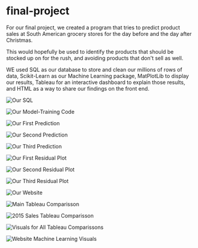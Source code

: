# final-project

For our final project, we created a program that tries to predict product sales at South American grocery stores for the day before and the day after Christmas.

This would hopefully be used to identify the products that should be stocked up on for the rush, and avoiding products
that don't sell as well.

WE used SQL as our database to store and clean our millions of rows of data, Scikit-Learn as our Machine Learning package, MatPlotLib to display our results, Tableau for an interactive dashboard to explain those results, and HTML as a way to share our findings on the front end.

![Our SQL](images/SQL.png)

![Our Model-Training Code](images/Machine_Learning_Notebook.png)

![Our First Prediction](images/predict_prices_1.png)

![Our Second Prediction](images/predict_prices_2.png)

![Our Third Prediction](images/predict_prices_3.png)

![Our First Residual Plot](images/residual_plot_1.png)

![Our Second Residual Plot](images/residual_plot_2.png)

![Our Third Residual Plot](images/residual_plot_3.png)

![Our Website](images/Website.png)

![Main Tableau Comparisson](images/Tableau.png)

![2015 Sales Tableau Comparisson](images/Tableau_2.png)

![Visuals for All Tableau Comparissons](images/Tableau_3.png)

![Website Machine Learning Visuals](images/Machine_Learning_Plots.png)
